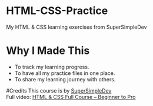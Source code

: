 # HTML-CSS-Practice
My HTML &amp; CSS learning exercises from SuperSimpleDev

# Why I Made This
- To track my learning progress.
- To have all my practice files in one place.
- To share my learning journey with others.

#Credits
This course is by [SuperSimpleDev](https://www.youtube.com/@SuperSimpleDev)  
Full video: [HTML & CSS Full Course – Beginner to Pro](https://www.youtube.com/watch?v=G3e-cpL7ofc)
